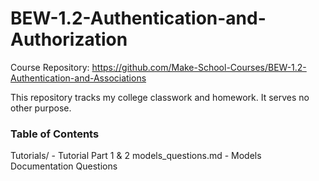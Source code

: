 # BEW-1.2-Authentication-and-Authorization
Course Repository: https://github.com/Make-School-Courses/BEW-1.2-Authentication-and-Associations

This repository tracks my college classwork and homework. It serves no other purpose.

### Table of Contents
Tutorials/ - Tutorial Part 1 & 2
models_questions.md - Models Documentation Questions
